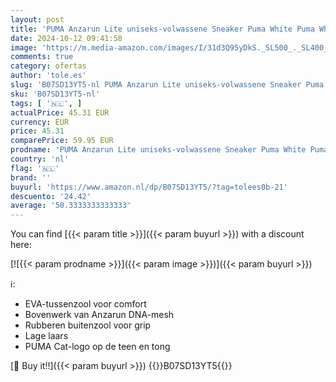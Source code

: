 ```yaml
---
layout: post
title: 'PUMA Anzarun Lite uniseks-volwassene Sneaker Puma White Puma White 44.5 EU'
date: 2024-10-12 09:41:58
image: 'https://m.media-amazon.com/images/I/31d3Q95yDkS._SL500_._SL400_.jpg'
comments: true
category: ofertas
author: 'tole.es'
slug: 'B07SD13YT5-nl PUMA Anzarun Lite uniseks-volwassene Sneaker Puma White...'
sku: 'B07SD13YT5-nl'
tags: [ '🇳🇱', ]
actualPrice: 45.31 EUR
currency: EUR
price: 45.31
comparePrice: 59.95 EUR
prodname: 'PUMA Anzarun Lite uniseks-volwassene Sneaker Puma White Puma White 44.5 EU'
country: 'nl'
flag: '🇳🇱'
brand: ''
buyurl: 'https://www.amazon.nl/dp/B07SD13YT5/?tag=tolees0b-21'
descuento: '24.42'
average: '50.3333333333333'
---
```


You can find [{{< param title >}}]({{< param buyurl >}}) with a discount here:

[![{{< param prodname >}}]({{< param image >}})]({{< param buyurl >}})

ℹ️:

- EVA-tussenzool voor comfort
- Bovenwerk van Anzarun DNA-mesh
- Rubberen buitenzool voor grip
- Lage laars
- PUMA Cat-logo op de teen en tong

[🛒 Buy it!!]({{< param buyurl >}})
{{<world>}}B07SD13YT5{{</world>}}
